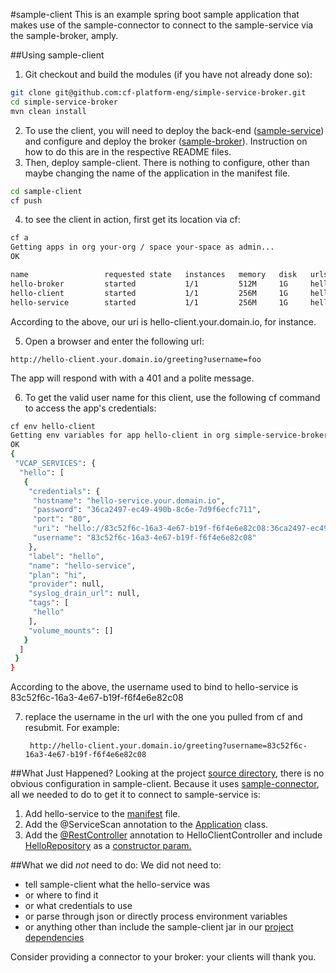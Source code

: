 #sample-client
This is an example spring boot sample application that makes use of the sample-connector to connect to the sample-service via the sample-broker, amply. 

##Using sample-client
1. Git checkout and build the modules (if you have not already done so):

  ```bash
  git clone git@github.com:cf-platform-eng/simple-service-broker.git
  cd simple-service-broker
  mvn clean install
  ```
2. To use the client, you will need to deploy the back-end ([sample-service](https://github.com/cf-platform-eng/simple-service-broker/tree/master/sample-service)) and configure and deploy the broker ([sample-broker](https://github.com/cf-platform-eng/simple-service-broker/tree/master/sample-broker)). Instruction on how to do this are in the respective README files.
1. Then, deploy sample-client. There is nothing to configure, other than maybe changing the name of the application in the manifest file.

  ```bash
  cd sample-client
  cf push
  ```
4. to see the client in action, first get its location via cf:

  ```bash
  cf a
  Getting apps in org your-org / space your-space as admin...
  OK
  
  name                 requested state   instances   memory   disk   urls
  hello-broker         started           1/1         512M     1G     hello-broker.your.domain.io
  hello-client         started           1/1         256M     1G     hello-client.your.domain.io
  hello-service        started           1/1         256M     1G     hello-service.your.domain.io
  ```

  According to the above, our uri is hello-client.your.domain.io, for instance.

5. Open a browser and enter the following url:

  ```
  http://hello-client.your.domain.io/greeting?username=foo
  ```
  
  The app will respond with with a 401 and a polite message.
  
6. To get the valid user name for this client, use the following cf command to access the app's credentials:

  ```bash
  cf env hello-client
  Getting env variables for app hello-client in org simple-service-broker-org / space simple-service-broker-space as admin...
  OK
  {
   "VCAP_SERVICES": {
    "hello": [
     {
      "credentials": {
       "hostname": "hello-service.your.domain.io",
       "password": "36ca2497-ec49-490b-8c6e-7d9f6ecfc711",
       "port": "80",
       "uri": "hello://83c52f6c-16a3-4e67-b19f-f6f4e6e82c08:36ca2497-ec49-490b-8c6e-7d9f6ecfc711@hello-service.your.domain.io:80",
       "username": "83c52f6c-16a3-4e67-b19f-f6f4e6e82c08"
      },
      "label": "hello",
      "name": "hello-service",
      "plan": "hi",
      "provider": null,
      "syslog_drain_url": null,
      "tags": [
       "hello"
      ],
      "volume_mounts": []
     }
    ]
   }
  }
  ```
  According to the above, the username used to bind to hello-service is 83c52f6c-16a3-4e67-b19f-f6f4e6e82c08
  
7. replace the username in the url with the one you pulled from cf and resubmit. For example:
  
   ```
    http://hello-client.your.domain.io/greeting?username=83c52f6c-16a3-4e67-b19f-f6f4e6e82c08
    ```
  
##What Just Happened?
Looking at the project [source directory](https://github.com/cf-platform-eng/simple-service-broker/tree/master/sample-client/src/main/java/io/pivotal/cf/service/client), there is no obvious configuration in sample-client. Because it uses [sample-connector](https://github.com/cf-platform-eng/simple-service-broker/tree/master/sample-connector), all we needed to do to get it to connect to sample-service is:

1. Add hello-service to the [manifest](https://github.com/cf-platform-eng/simple-service-broker/blob/master/sample-client/manifest.yml#L8) file.
1. Add the @ServiceScan annotation to the [Application](https://github.com/cf-platform-eng/simple-service-broker/blob/master/sample-client/src/main/java/io/pivotal/cf/service/client/Application.java#L8) class.
1. Add the [@RestController](https://github.com/cf-platform-eng/simple-service-broker/blob/master/sample-client/src/main/java/io/pivotal/cf/service/client/HelloClientController.java#L12) annotation to HelloClientController and include [HelloRepository](https://github.com/cf-platform-eng/simple-service-broker/blob/master/sample-connector/src/main/java/io/pivotal/cf/service/connector/HelloRepository.java) as a [constructor param.](https://github.com/cf-platform-eng/simple-service-broker/blob/master/sample-client/src/main/java/io/pivotal/cf/service/client/Application.java#L15)
  
##What we did *not* need to do:
We did not need to:
  * tell sample-client what the hello-service was
  * or where to find it
  * or what credentials to use
  * or parse through json or directly process environment variables
  * or anything other than include the sample-client jar in our [project dependencies](https://github.com/cf-platform-eng/simple-service-broker/blob/master/sample-client/pom.xml#L26-L30)

Consider providing a connector to your broker: your clients will thank you.
